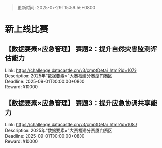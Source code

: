 > 更新时间: 2025-07-29T15:59:56+0800 

# 新上线比赛


## 【数据要素×应急管理】 赛题2：提升自然灾害监测评估能力
Link: https://challenge.datacastle.cn/v3/cmptDetail.html?id=1079  
Description: 2025年“数据要素×”大赛福建分赛厦门赛区  
Deadline: 2025-09-01T00:00:00+0800  
Reward: ¥10000  

## 【数据要素×应急管理】 赛题3：提升应急协调共享能力
Link: https://challenge.datacastle.cn/v3/cmptDetail.html?id=1080  
Description: 2025年“数据要素×”大赛福建分赛厦门赛区  
Deadline: 2025-09-01T00:00:00+0800  
Reward: ¥10000  

